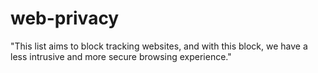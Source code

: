 # web-privacy
"This list aims to block tracking websites, and with this block, we have a less intrusive and more secure browsing experience."
